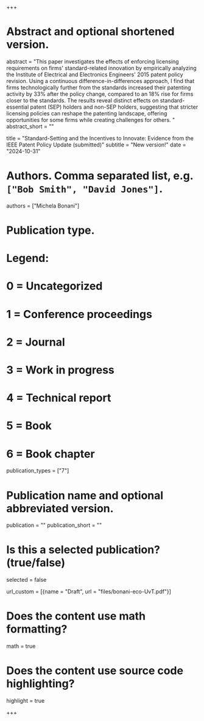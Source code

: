 +++
# Abstract and optional shortened version.
abstract = "This paper investigates the effects of enforcing licensing requirements on firms' standard-related innovation by empirically analyzing the Institute of Electrical and Electronics Engineers' 2015 patent policy revision. Using a continuous difference-in-differences approach, I find that firms technologically further from the standards increased their patenting activity by 33\% after the policy change, compared to an 18\% rise for firms closer to the standards. The results reveal distinct effects on standard-essential patent (SEP) holders and non-SEP holders, suggesting that stricter licensing policies can reshape the patenting landscape, offering opportunities for some firms while creating challenges for others.
"
abstract_short = ""

title = "Standard-Setting and the Incentives to Innovate: Evidence from the IEEE Patent Policy Update (submitted)"
subtitle = "New version!"
date = "2024-10-31"

# Authors. Comma separated list, e.g. `["Bob Smith", "David Jones"]`.
authors = ["Michela Bonani"]

# Publication type.
# Legend:
# 0 = Uncategorized
# 1 = Conference proceedings
# 2 = Journal
# 3 = Work in progress
# 4 = Technical report
# 5 = Book
# 6 = Book chapter
publication_types = ["7"]

# Publication name and optional abbreviated version.
publication = ""
publication_short = ""

# Is this a selected publication? (true/false)
selected = false

url_custom = [{name = "Draft", url = "files/bonani-eco-UvT.pdf"}]


# Does the content use math formatting?
math = true

# Does the content use source code highlighting?
highlight = true


+++
